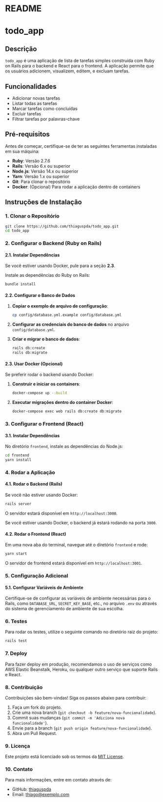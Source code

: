# README

# todo_app

## Descrição

`todo_app` é uma aplicação de lista de tarefas simples construída com Ruby on Rails para o backend e React para o frontend. A aplicação permite que os usuários adicionem, visualizem, editem, e excluam tarefas. 

## Funcionalidades

- Adicionar novas tarefas
- Listar todas as tarefas
- Marcar tarefas como concluídas
- Excluir tarefas
- Filtrar tarefas por palavras-chave

## Pré-requisitos

Antes de começar, certifique-se de ter as seguintes ferramentas instaladas em sua máquina:

- **Ruby**: Versão 2.7.6
- **Rails**: Versão 6.x ou superior
- **Node.js**: Versão 14.x ou superior
- **Yarn**: Versão 1.x ou superior
- **Git**: Para clonar o repositório
- **Docker**: (Opcional) Para rodar a aplicação dentro de containers

## Instruções de Instalação

### 1. Clonar o Repositório

```bash
git clone https://github.com/thiaguspda/todo_app.git
cd todo_app
```

### 2. Configurar o Backend (Ruby on Rails)

#### 2.1. Instalar Dependências

Se você estiver usando Docker, pule para a seção **2.3**.

Instale as dependências do Ruby on Rails:

```bash
bundle install
```

#### 2.2. Configurar o Banco de Dados

1. **Copiar o exemplo de arquivo de configuração**:

   ```bash
   cp config/database.yml.example config/database.yml
   ```

2. **Configurar as credenciais do banco de dados** no arquivo `config/database.yml`.

3. **Criar e migrar o banco de dados**:

   ```bash
   rails db:create
   rails db:migrate
   ```

#### 2.3. Usar Docker (Opcional)

Se preferir rodar o backend usando Docker:

1. **Construir e iniciar os containers**:

   ```bash
   docker-compose up --build
   ```

2. **Executar migrações dentro do container Docker**:

   ```bash
   docker-compose exec web rails db:create db:migrate
   ```

### 3. Configurar o Frontend (React)

#### 3.1. Instalar Dependências

No diretório `frontend`, instale as dependências do Node.js:

```bash
cd frontend
yarn install
```

### 4. Rodar a Aplicação

#### 4.1. Rodar o Backend (Rails)

Se você não estiver usando Docker:

```bash
rails server
```

O servidor estará disponível em `http://localhost:3000`.

Se você estiver usando Docker, o backend já estará rodando na porta `3000`.

#### 4.2. Rodar o Frontend (React)

Em uma nova aba do terminal, navegue até o diretório `frontend` e rode:

```bash
yarn start
```

O servidor de frontend estará disponível em `http://localhost:3001`.

### 5. Configuração Adicional

#### 5.1. Configurar Variáveis de Ambiente

Certifique-se de configurar as variáveis de ambiente necessárias para o Rails, como `DATABASE_URL`, `SECRET_KEY_BASE`, etc., no arquivo `.env` ou através do sistema de gerenciamento de ambiente de sua escolha.

### 6. Testes

Para rodar os testes, utilize o seguinte comando no diretório raiz do projeto:

```bash
rails test
```

### 7. Deploy

Para fazer deploy em produção, recomendamos o uso de serviços como AWS Elastic Beanstalk, Heroku, ou qualquer outro serviço que suporte Rails e React.

### 8. Contribuição

Contribuições são bem-vindas! Siga os passos abaixo para contribuir:

1. Faça um fork do projeto.
2. Crie uma nova branch (`git checkout -b feature/nova-funcionalidade`).
3. Commit suas mudanças (`git commit -m 'Adiciona nova funcionalidade'`).
4. Envie para a branch (`git push origin feature/nova-funcionalidade`).
5. Abra um Pull Request.

### 9. Licença

Este projeto está licenciado sob os termos da [MIT License](LICENSE).

### 10. Contato

Para mais informações, entre em contato através de:

- GitHub: [thiaguspda](https://github.com/thiaguspda)
- Email: thiago@exemplo.com
